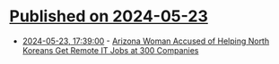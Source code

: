 # [Published on 2024-05-23](index.md)

* [2024-05-23, 17:39:00](https://soylentnews.org/article.pl?sid=24/05/23/0130247&from=rss) - [Arizona Woman Accused of Helping North Koreans Get Remote IT Jobs at 300 Companies](https://soylentnews.org/article.pl?sid=24/05/23/0130247&from=rss)
